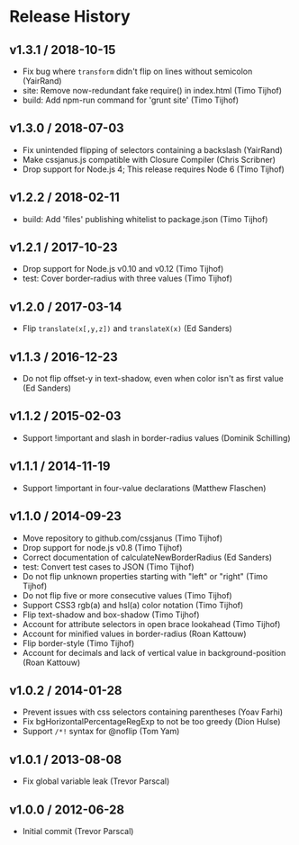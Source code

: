 # Release History

## v1.3.1 / 2018-10-15

* Fix bug where `transform` didn't flip on lines without semicolon (YairRand)
* site: Remove now-redundant fake require() in index.html (Timo Tijhof)
* build: Add npm-run command for 'grunt site' (Timo Tijhof)

## v1.3.0 / 2018-07-03

* Fix unintended flipping of selectors containing a backslash (YairRand)
* Make cssjanus.js compatible with Closure Compiler (Chris Scribner)
* Drop support for Node.js 4; This release requires Node 6 (Timo Tijhof)

## v1.2.2 / 2018-02-11

* build: Add 'files' publishing whitelist to package.json (Timo Tijhof)

## v1.2.1 / 2017-10-23

* Drop support for Node.js v0.10 and v0.12 (Timo Tijhof)
* test: Cover border-radius with three values (Timo Tijhof)

## v1.2.0 / 2017-03-14

* Flip `translate(x[,y,z])` and `translateX(x)` (Ed Sanders)

## v1.1.3 / 2016-12-23

* Do not flip offset-y in text-shadow, even when color isn't as first value (Ed Sanders)

## v1.1.2 / 2015-02-03

* Support !important and slash in border-radius values (Dominik Schilling)

## v1.1.1 / 2014-11-19

* Support !important in four-value declarations (Matthew Flaschen)

## v1.1.0 / 2014-09-23

* Move repository to github.com/cssjanus (Timo Tijhof)
* Drop support for node.js v0.8 (Timo Tijhof)
* Correct documentation of calculateNewBorderRadius (Ed Sanders)
* test: Convert test cases to JSON (Timo Tijhof)
* Do not flip unknown properties starting with "left" or "right" (Timo Tijhof)
* Do not flip five or more consecutive values (Timo Tijhof)
* Support CSS3 rgb(a) and hsl(a) color notation (Timo Tijhof)
* Flip text-shadow and box-shadow (Timo Tijhof)
* Account for attribute selectors in open brace lookahead (Timo Tijhof)
* Account for minified values in border-radius (Roan Kattouw)
* Flip border-style (Timo Tijhof)
* Account for decimals and lack of vertical value in background-position (Roan Kattouw)

## v1.0.2 / 2014-01-28

* Prevent issues with css selectors containing parentheses (Yoav Farhi)
* Fix bgHorizontalPercentageRegExp to not be too greedy (Dion Hulse)
* Support `/*!` syntax for @noflip (Tom Yam)

## v1.0.1 / 2013-08-08

* Fix global variable leak (Trevor Parscal)

## v1.0.0 / 2012-06-28

* Initial commit (Trevor Parscal)

